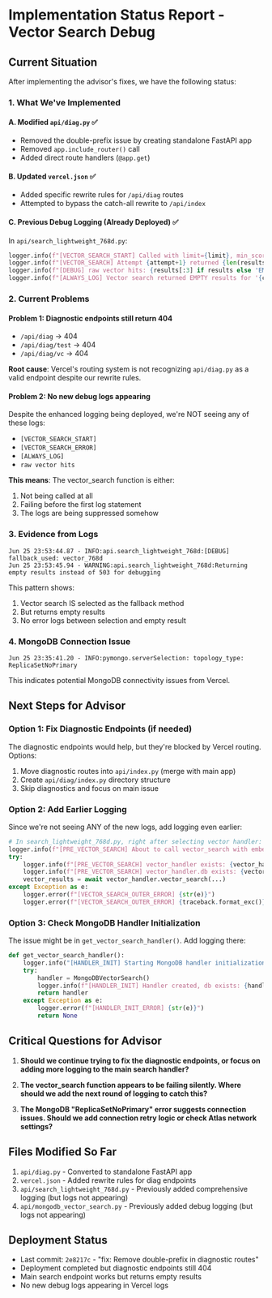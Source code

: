 # Implementation Status Report - Vector Search Debug

## Current Situation

After implementing the advisor's fixes, we have the following status:

### 1. What We've Implemented

#### A. Modified `api/diag.py` ✅
- Removed the double-prefix issue by creating standalone FastAPI app
- Removed `app.include_router()` call
- Added direct route handlers (`@app.get`)

#### B. Updated `vercel.json` ✅
- Added specific rewrite rules for `/api/diag` routes
- Attempted to bypass the catch-all rewrite to `/api/index`

#### C. Previous Debug Logging (Already Deployed) ✅
In `api/search_lightweight_768d.py`:
```python
logger.info(f"[VECTOR_SEARCH_START] Called with limit={limit}, min_score={min_score}")
logger.info(f"[VECTOR_SEARCH] Attempt {attempt+1} returned {len(results)} results")
logger.info(f"[DEBUG] raw vector hits: {results[:3] if results else 'EMPTY'}")
logger.info(f"[ALWAYS_LOG] Vector search returned EMPTY results for '{clean_query}'")
```

### 2. Current Problems

#### Problem 1: Diagnostic endpoints still return 404
- `/api/diag` → 404
- `/api/diag/test` → 404
- `/api/diag/vc` → 404

**Root cause**: Vercel's routing system is not recognizing `api/diag.py` as a valid endpoint despite our rewrite rules.

#### Problem 2: No new debug logs appearing
Despite the enhanced logging being deployed, we're NOT seeing any of these logs:
- `[VECTOR_SEARCH_START]`
- `[VECTOR_SEARCH_ERROR]`
- `[ALWAYS_LOG]`
- `raw vector hits`

**This means**: The vector_search function is either:
1. Not being called at all
2. Failing before the first log statement
3. The logs are being suppressed somehow

### 3. Evidence from Logs

```
Jun 25 23:53:44.87 - INFO:api.search_lightweight_768d:[DEBUG] fallback_used: vector_768d
Jun 25 23:53:45.94 - WARNING:api.search_lightweight_768d:Returning empty results instead of 503 for debugging
```

This pattern shows:
1. Vector search IS selected as the fallback method
2. But returns empty results
3. No error logs between selection and empty result

### 4. MongoDB Connection Issue
```
Jun 25 23:35:41.20 - INFO:pymongo.serverSelection: topology_type: ReplicaSetNoPrimary
```
This indicates potential MongoDB connectivity issues from Vercel.

## Next Steps for Advisor

### Option 1: Fix Diagnostic Endpoints (if needed)
The diagnostic endpoints would help, but they're blocked by Vercel routing. Options:
1. Move diagnostic routes into `api/index.py` (merge with main app)
2. Create `api/diag/index.py` directory structure
3. Skip diagnostics and focus on main issue

### Option 2: Add Earlier Logging
Since we're not seeing ANY of the new logs, add logging even earlier:

```python
# In search_lightweight_768d.py, right after selecting vector handler:
logger.info(f"[PRE_VECTOR_SEARCH] About to call vector_search with embedding length: {len(embedding_768d)}")
try:
    logger.info(f"[PRE_VECTOR_SEARCH] vector_handler exists: {vector_handler is not None}")
    logger.info(f"[PRE_VECTOR_SEARCH] vector_handler.db exists: {vector_handler.db is not None}")
    vector_results = await vector_handler.vector_search(...)
except Exception as e:
    logger.error(f"[VECTOR_SEARCH_OUTER_ERROR] {str(e)}")
    logger.error(f"[VECTOR_SEARCH_OUTER_ERROR] {traceback.format_exc()}")
```

### Option 3: Check MongoDB Handler Initialization
The issue might be in `get_vector_search_handler()`. Add logging there:

```python
def get_vector_search_handler():
    logger.info("[HANDLER_INIT] Starting MongoDB handler initialization")
    try:
        handler = MongoDBVectorSearch()
        logger.info(f"[HANDLER_INIT] Handler created, db exists: {handler.db is not None}")
        return handler
    except Exception as e:
        logger.error(f"[HANDLER_INIT_ERROR] {str(e)}")
        return None
```

## Critical Questions for Advisor

1. **Should we continue trying to fix the diagnostic endpoints, or focus on adding more logging to the main search handler?**

2. **The vector_search function appears to be failing silently. Where should we add the next round of logging to catch this?**

3. **The MongoDB "ReplicaSetNoPrimary" error suggests connection issues. Should we add connection retry logic or check Atlas network settings?**

## Files Modified So Far

1. `api/diag.py` - Converted to standalone FastAPI app
2. `vercel.json` - Added rewrite rules for diag endpoints
3. `api/search_lightweight_768d.py` - Previously added comprehensive logging (but logs not appearing)
4. `api/mongodb_vector_search.py` - Previously added debug logging (but logs not appearing)

## Deployment Status

- Last commit: `2e8217c` - "fix: Remove double-prefix in diagnostic routes"
- Deployment completed but diagnostic endpoints still 404
- Main search endpoint works but returns empty results
- No new debug logs appearing in Vercel logs